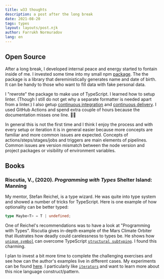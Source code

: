 ```yaml
---
title: w33 thoughts
description: a post after the long break
date: 2021-08-20
tags: types
layout: layouts/post.njk
author: Farrukh Normuradov
lang: en
---
```


## Open Source

After a long break, I developed internal peace and energy started to fontain inside of me. I invested some time into my small npm [package](https://www.npmjs.com/package/gdpr-person-generator). The the package is a library that dereministically generates name and date of birth. It can be handy to those who want to fill data with fake personal data.

I "rewrote" the package to make use of TypeScript. I learned how to setup linter. (Though I still do not get why a separate formatter is needed apart from a linter.) I also getup [continuous integration](https://raw.githubusercontent.com/pharrukh/gdpr-person-generator/master/.github/workflows/base-pipeline.yml) and [continuous delivery](https://github.com/pharrukh/gdpr-person-generator/blob/master/.github/workflows/release-pipeline.yml). I used GitHub Actions and spend extra couple of hours because the documentation misses one line. 🤷‍♀️

In general this is not the first time and I think I enjoy the process and with every setup or iteration it is in general easier because more concepts are familiar and more common issues are expected. Concepts of actions/steps/stages/jobs and triggers are main elements of pipelines. Common issues are version mismatch between the node version and project packages or visibility of environment variables.

## Books

### Riscutia, V., (2020). _Programming with Types_ Shelter Island: Manning

My mentor, Stefan Reichel, is a type wizard. He was quite into type system and showed a number of tricks for TypeScript. Here is one example of how optionality can be better typed:

```typescript
type Maybe<T> = T | undefined;
```

One of Reichel's recommendations was to have a look at "Programming with Types". Riscutia gives in-depth example of the Mars Climate Orbiter that illustrates how deadly could carelessness to types be. He shows how [`unique symbol`](https://stackoverflow.com/a/49452127/3407539) can overcome TypeScript [`structural subtyping`](https://en.wikipedia.org/wiki/Structural_type_system). I found this charming.

I plan to invest a bit more time to complete the challenging exercises and see how can the author's examples live in different cases. My experiments can be found [here](https://github.com/pharrukh/programming-with-types). I particularly like [`iterators`](https://en.wikipedia.org/wiki/Iterator_pattern) and want to learn more about this nice language construct/pattern.

